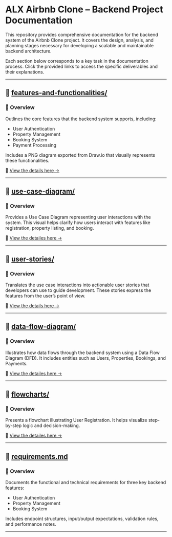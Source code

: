 # ALX Airbnb Clone – Backend Project Documentation

This repository provides comprehensive documentation for the backend system of the Airbnb Clone project. It covers the design, analysis, and planning stages necessary for developing a scalable and maintainable backend architecture.

Each section below corresponds to a key task in the documentation process. Click the provided links to access the specific deliverables and their explanations.

---

## 📁 [features-and-functionalities/](./features-and-functionalities/)

### 🔹 Overview
Outlines the core features that the backend system supports, including:
- User Authentication
- Property Management
- Booking System
- Payment Processing

Includes a PNG diagram exported from Draw.io that visually represents these functionalities.

📄 [View the details here →](./features-and-functionalities/README.md)

---

## 📁 [use-case-diagram/](./use-case-diagram/)

### 🔹 Overview
Provides a Use Case Diagram representing user interactions with the system. This visual helps clarify how users interact with features like registration, property listing, and booking.

📄 [View the detailes here →](./use-case-diagram/README.md)

---

## 📁 [user-stories/](./user-stories/)

### 🔹 Overview
Translates the use case interactions into actionable user stories that developers can use to guide development. These stories express the features from the user’s point of view.

📄 [View the details here →](./user-stories/README.md)  

---

## 📁 [data-flow-diagram/](./data-flow-diagram/)

### 🔹 Overview
Illustrates how data flows through the backend system using a Data Flow Diagram (DFD). It includes entities such as Users, Properties, Bookings, and Payments.

📄 [View the detailes here →](./data-flow-diagram/README.md)

---

## 📁 [flowcharts/](./flowcharts/)

### 🔹 Overview
Presents a flowchart illustrating User Registration. It helps visualize step-by-step logic and decision-making.

📄 [View the detailes here →](./flowcharts/README.md)

---

## 📄 [requirements.md](./requirements.md)

### 🔹 Overview
Documents the functional and technical requirements for three key backend features:
- User Authentication
- Property Management
- Booking System

Includes endpoint structures, input/output expectations, validation rules, and performance notes.

---
